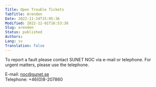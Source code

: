 ```yaml
---
Title: Open Trouble Tickets
TabTitle: Arenden
Date: 2022-11-24T15:05:36
Modified: 2022-12-01T16:53:36
Slug: arenden
Status: published
Authors: 
Lang: sv
Translation: false
---
```


To report a fault please contact SUNET NOC via e-mail or telephone. For urgent matters, please use the telephone.

E-mail: [noc@sunet.se](mailto:noc@sunet.se)  
Telephone: +46(0)8-207860


